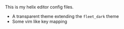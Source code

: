 This is my helix editor config files.

- A transparent theme extending the `fleet_dark` theme
- Some vim like key mapping
